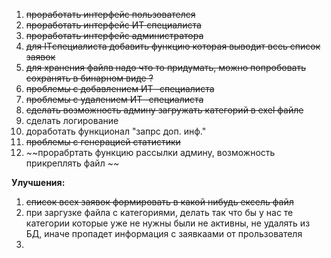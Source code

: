 1. ~~проработать интерфейс пользователся~~
2. ~~проработать интерфейс ИТ специалиста~~
3. ~~проработать интерфейс администратора~~
4. ~~для ITспециалиста добавить функцию которая выводит всеь список заявок~~
5. ~~для хранения файлв надо что то придумать, можно попробовать сохранять в бинарном виде ?~~
6.  ~~проблемы с добавлением ИТ -специалиста~~
7.  ~~проблемы с удалением ИТ -специалиста~~
8.  ~~сделать возможность админу загружать категорий в exel файле~~  
9.  сделать логирование
10. доработать функционал "запрс доп. инф."
11. ~~проблемы с генерацией статистики~~ 
12. ~~прорабртать функцию рассылки админу, возможность прикреплять файл ~~



__Улучшения:__
1. ~~список всех заявок формировать в какой нибудь ексель файл~~
2. при заргузке файла с категориями, делать так что бы у нас те категории которые уже не нужны были не активны, не удалять из БД, иначе пропадет информация с заявкаами от прользователя
3. 
   